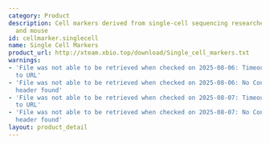 ```yaml
---
category: Product
description: Cell markers derived from single-cell sequencing researches in human
  and mouse
id: cellmarker.singlecell
name: Single Cell Markers
product_url: http://xteam.xbio.top/download/Single_cell_markers.txt
warnings:
- 'File was not able to be retrieved when checked on 2025-08-06: Timeout connecting
  to URL'
- 'File was not able to be retrieved when checked on 2025-08-06: No Content-Length
  header found'
- 'File was not able to be retrieved when checked on 2025-08-07: Timeout connecting
  to URL'
- 'File was not able to be retrieved when checked on 2025-08-07: No Content-Length
  header found'
layout: product_detail
---
```

